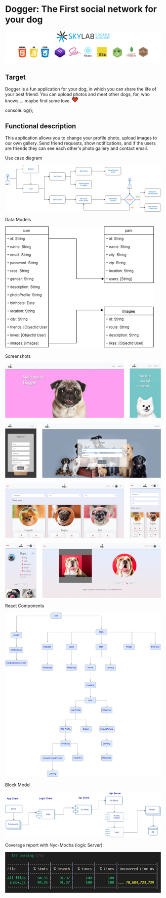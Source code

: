 # Dogger: The First social network for your dog

![Tecnologies](doc/images/tecnologies.png)          

## Target
Dogger is a fun application for your dog, in which you can share the life of your best friend. You can upload photos and meet other dogs, for, who knows ... maybe find some love.
 ![Heart](doc/images/heart-icon.png)

console.log();
 ## Functional description
This application allows you to change your profile photo, upload images to our own gallery. Send friend requests, show notifications, and if the users are friends they can see each other's photo gallery and contact email.

Use case diagram

 ![use-case](doc/images/uml-use-case-diagram.png)

 Data Models

 ![db-diagram](doc/images/db-diagram.png)

 Screenshots

 ![db-diagram](doc/images/screenshots/screenshot1.png)

 ![db-diagram](doc/images/screenshots/screenshot2.png)

 ![db-diagram](doc/images/screenshots/screenshot3.png)
  
 ![db-diagram](doc/images/screenshots/screenshot4.png)



 React Components

 ![components-react](doc/images/components-react.png)


 Block Model

 ![block-diagram](doc/images/block-diagram.png)

Coverage report with Nyc-Mocha (logic Server):

![nyc-mocha](doc/images/nyc-mocha.png)


